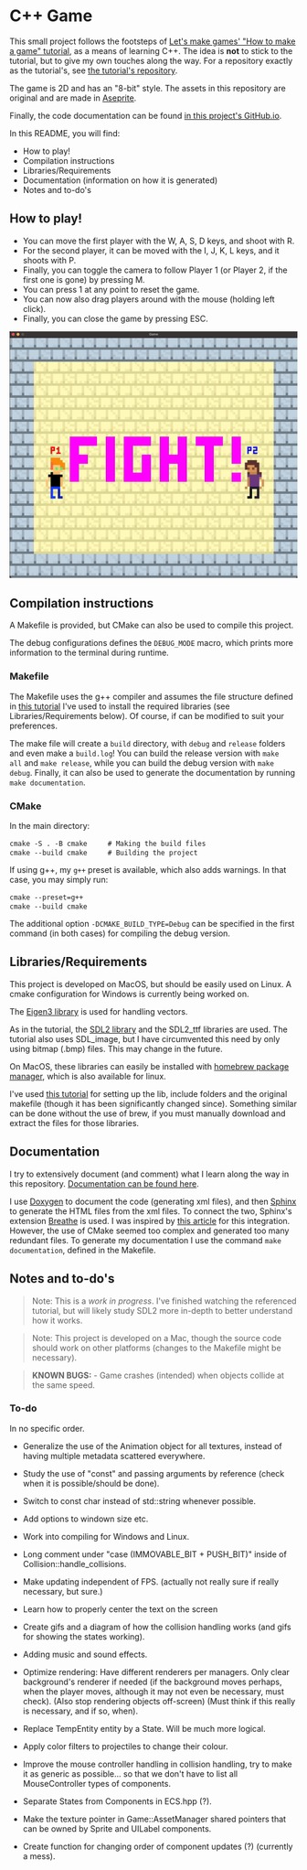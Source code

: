 # C++ Game

This small project follows the footsteps of [Let's make games' "How to make a
game"
tutorial](https://www.youtube.com/watch?v=QQzAHcojEKg&list=PLhfAbcv9cehhkG7ZQK0nfIGJC_C-wSLrx),
as a means of learning C++. The idea is **not**
to stick to the tutorial, but to give my own touches along the
way. For a repository exactly as the tutorial's, see [the tutorial's
repository](https://github.com/carlbirch/BirchEngine).

The game is 2D and has an "8-bit" style. The assets in this
repository are original and are made in [Aseprite](https://www.aseprite.org/).

Finally, the code documentation can be found [in this project's GitHub.io](https://antoniorochaaz.github.io/CPP-Game/).

In this README, you will find:
- How to play!
- Compilation instructions
- Libraries/Requirements
- Documentation (information on how it is generated)
- Notes and to-do's

## How to play!
- You can move the first player with the W, A, S, D keys, and shoot with R.
- For the second player, it can be moved with the I, J, K, L keys, and it shoots with P.
- Finally, you can toggle the camera to follow Player 1 (or Player 2, if the first one is gone) by pressing M.
- You can press 1 at any point to reset the game.
- You can now also drag players around with the mouse (holding left click).
- Finally, you can close the game by pressing ESC.

![Current state of development](assets/current.gif)

## Compilation instructions

A Makefile is provided, but CMake can also be used to compile this project.

The debug configurations defines the `DEBUG_MODE` macro, which
prints more information to the terminal during runtime.

### Makefile

The Makefile uses the g++ compiler and assumes the file structure defined in
[this tutorial](https://youtu.be/Dyz9O7s7B8w?si=E45KSeGEoCbQo0OK) I've used to install the required libraries (see
Libraries/Requirements below). Of course, if can be modified to suit your preferences.

The make file will create a `build` directory, with `debug` and `release` folders
and even make a `build.log`! You can build the release version with `make all` and
`make release`, while you can build the debug version with `make debug`. Finally, it
can also be used to generate the documentation by running `make documentation`.

### CMake
In the main directory:

```
cmake -S . -B cmake     # Making the build files
cmake --build cmake     # Building the project
```

If using g++, my `g++` preset is available, which also adds warnings. In that case,
you may simply run:

```
cmake --preset=g++
cmake --build cmake
```

The additional option `-DCMAKE_BUILD_TYPE=Debug` can be specified in the first 
command (in both cases) for compiling the debug version.


## Libraries/Requirements

This project is developed on MacOS, but should be easily used on Linux. A 
cmake configuration for Windows is currently being worked on.

The [Eigen3 library](https://eigen.tuxfamily.org/index.php?title=Main_Page) is
used for handling vectors.

As in the tutorial, the [SDL2 library](https://www.libsdl.org/) and the SDL2_ttf
libraries are used. The tutorial also uses SDL_image, but I have circumvented this
need by only using bitmap (.bmp) files. This may change in the future.

On MacOS, these libraries can easily be installed with [homebrew package manager](https://brew.sh/),
which is also available for linux. 

I've used [this tutorial](https://youtu.be/Dyz9O7s7B8w?si=E45KSeGEoCbQo0OK)
for setting up the lib, include folders and the original makefile (though it has
been significantly changed since). Something similar can be done without the use of
brew, if you must manually download and extract the files for those libraries.


## Documentation

I try to extensively document (and comment) what I learn along the
way in this repository. [Documentation can be found here](https://antoniorochaaz.github.io/CPP-Game/).

I use [Doxygen](https://www.doxygen.nl/) to document the code (generating xml files), and then [Sphinx](https://www.sphinx-doc.org/en/master/)
to generate the HTML files from the xml files. To connect the two, Sphinx's extension [Breathe](https://breathe.readthedocs.io/en/latest/) is used. 
I was inspired by [this article](https://devblogs.microsoft.com/cppblog/clear-functional-c-documentation-with-sphinx-breathe-doxygen-cmake/) for
this integration. However, the use of CMake seemed too complex and generated too many redundant files. To generate my documentation I use the
command ``make documentation``, defined in the Makefile.

## Notes and to-do's

> Note:
    This is a *work in progress*. I've finished watching the referenced tutorial, but will likely study SDL2 more in-depth to better understand how it works.

> Note:
    This project is developed on a Mac, though the source code should work on
    other platforms (changes to the Makefile might be necessary).

> **KNOWN BUGS:**
    - Game crashes (intended) when objects collide at the same speed.
 
### To-do

In no specific order.

- Generalize the use of the Animation object for all textures, instead of having multiple metadata scattered everywhere.

- Study the use of "const" and passing arguments by reference (check when it is possible/should be done).
- Switch to const char instead of std::string whenever possible.
- Add options to windown size etc.
- Work into compiling for Windows and Linux.
- Long comment under "case (IMMOVABLE_BIT + PUSH_BIT)" inside of Collision::handle_collisions.
- Make updating independent of FPS. (actually not really sure if really necessary, but sure.)
- Learn how to properly center the text on the screen
- Create gifs and a diagram of how the collision handling works (and gifs for showing the states working).
- Adding music and sound effects.

- Optimize rendering: Have different renderers per managers. Only clear background's renderer if needed (if the background moves perhaps, when the player moves, although it may not even be necessary, must check). (Also stop rendering objects off-screen) (Must think if this really is necessary, and if so, when).
- Replace TempEntity entity by a State. Will be much more logical.
- Apply color filters to projectiles to change their colour.
- Improve the mouse controller handling in collision handling, try to make it as generic as possible... so that we don't have to list all MouseController types of components.
- Separate States from Components in ECS.hpp (?).
- Make the texture pointer in Game::AssetManager shared pointers that can be owned by Sprite and UILabel components.
- Create function for changing order of component updates (?) (currently a mess).

